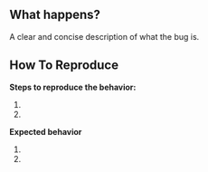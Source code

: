 ## What happens?

A clear and concise description of what the bug is.

## How To Reproduce

**Steps to reproduce the behavior:**

1.
2.

**Expected behavior**

1.
2.
